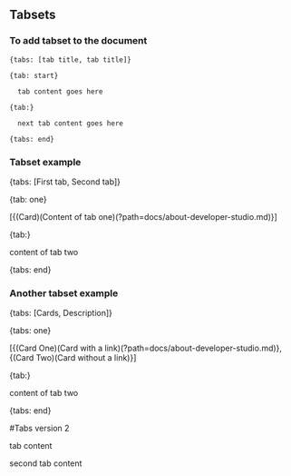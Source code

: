 ## Tabsets

### To add tabset to the document

    {tabs: [tab title, tab title]}
    
    {tab: start}
    
      tab content goes here
         
    {tab:}
    
      next tab content goes here
         
    {tabs: end}
    
    
    
    
### Tabset example

{tabs: [First tab, Second tab]}

{tab: one}

[{(Card)(Content of tab one)(?path=docs/about-developer-studio.md)}]

{tab:}

content of tab two

{tabs: end}




### Another tabset example

{tabs: [Cards, Description]}

{tabs: one}

[{(Card One)(Card with a link)(?path=docs/about-developer-studio.md)},{(Card Two)(Card without a link)}]

{tab:}

content of tab two

{tabs: end}

#Tabs version 2

<!--
type: tab
title: First Tab
titles: First Tab, Second Tab
-->

tab content

<!--
type: tab
title: Second Tab
-->

second tab content

<!-- type: tab-end -->

<!-- type: row -->

<!-- type: card
title: Card One
description: About...
link: ?path=docs/about-developer-studio.md
-->

<!-- type: card
title: Second Card
description: About...
link: ?path=docs/about-developer-studio.md
-->

<!-- type: row-end -->


